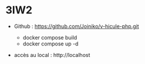 # 3IW2
- Github : https://github.com/Joiniko/v-hicule-php.git
    - docker compose build
    - docker compose up -d

- accès au local : http://localhost
